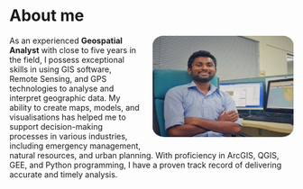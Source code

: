 <style>
img {
  float: right;
  margin: 0px 0px 15px 20px;
}
</style>

# About me
<p><img src="/images/profile.png" width="250" height="180">
As an experienced <b>Geospatial Analyst</b> with close to five years in the field, I possess exceptional skills in using GIS software, Remote Sensing, and GPS technologies to analyse and interpret geographic data. My ability to create maps, models, and visualisations has helped me to support decision-making processes in various industries, including emergency management, natural resources, and urban planning. With proficiency in ArcGIS, QGIS, GEE, and Python programming, I have a proven track record of delivering accurate and timely analysis.
</p>

